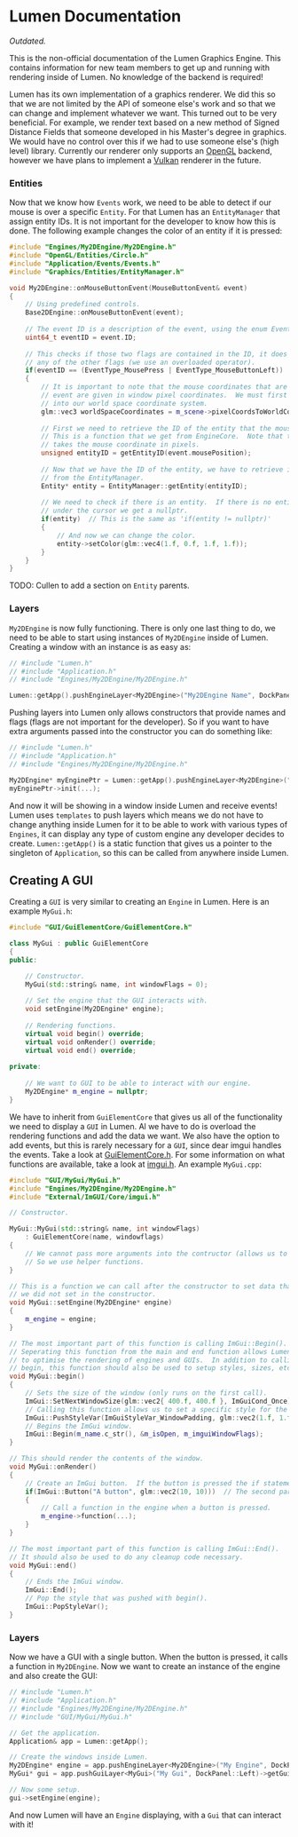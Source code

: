 # Lumen Documentation

*Outdated.*

This is the non-official documentation of the Lumen Graphics Engine.  This contains information for new team members to get up and running with rendering inside of Lumen.  No knowledge of the backend is required!

Lumen has its own implementation of a graphics renderer.  We did this so that we are not limited by the API of someone else's work and so that we can change and implement whatever we want.  This turned out to be very beneficial.  For example, we render text based on a new method of Signed Distance Fields that someone developed in his Master's degree in graphics.  We would have no control over this if we had to use someone else's (high level) library.  Currently our renderer only supports an [OpenGL](https://www.opengl.org/) backend, however we have plans to implement a [Vulkan](https://www.vulkan.org/) renderer in the future.

### Entities

Now that we know how `Events` work, we need to be able to detect if our mouse is over a specific `Entity`.  For that Lumen has an `EntityManager` that assign entity IDs.  It is not important for the developer to know how this is done.  The following example changes the color of an entity if it is pressed:

```C++
#include "Engines/My2DEngine/My2DEngine.h"
#include "OpenGL/Entities/Circle.h"
#include "Application/Events/Events.h"
#include "Graphics/Entities/EntityManager.h"

void My2DEngine::onMouseButtonEvent(MouseButtonEvent& event)
{
    // Using predefined controls.
    Base2DEngine::onMouseButtonEvent(event);
    
    // The event ID is a description of the event, using the enum EventType.
    uint64_t eventID = event.ID;
    
    // This checks if those two flags are contained in the ID, it does NOT check
    // any of the other flags (we use an overloaded operator).
    if(eventID == (EventType_MousePress | EventType_MouseButtonLeft))
    {
        // It is important to note that the mouse coordinates that are passed through the
        // event are given in window pixel coordinates.  We must first convert these coordinates
        // into our world space coordinate system.
        glm::vec3 worldSpaceCoordinates = m_scene->pixelCoordsToWorldCoords(event.mousePosition);
        
        // First we need to retrieve the ID of the entity that the mouse is on.
        // This is a function that we get from EngineCore.  Note that this function 
        // takes the mouse coordinate in pixels.
        unsigned entityID = getEntityID(event.mousePosition);
        
        // Now that we have the ID of the entity, we have to retrieve it
        // from the EntityManager.
        Entity* entity = EntityManager::getEntity(entityID);
        
        // We need to check if there is an entity.  If there is no entity
        // under the cursor we get a nullptr.
        if(entity)  // This is the same as 'if(entity != nullptr)'
        {
            // And now we can change the color.
            entity->setColor(glm::vec4(1.f, 0.f, 1.f, 1.f));    
        }
    }
}
```

TODO: Cullen to add a section on `Entity` parents.

### Layers

`My2DEngine` is now fully functioning.  There is only one last thing to do, we need to be able to start using instances of `My2DEngine` inside of Lumen.  Creating a window with an instance is as easy as:

```C++
// #include "Lumen.h"
// #include "Application.h"
// #include "Engines/My2DEngine/My2DEngine.h"

Lumen::getApp().pushEngineLayer<My2DEngine>("My2DEngine Name", DockPanel::Scene);
```

Pushing layers into Lumen only allows constructors that provide names and flags (flags are not important for the developer).  So if you want to have extra arguments passed into the constructor you can do something like:

```C++
// #include "Lumen.h"
// #include "Application.h"
// #include "Engines/My2DEngine/My2DEngine.h"

My2DEngine* myEnginePtr = Lumen::getApp().pushEngineLayer<My2DEngine>("My2DEngine Name", DockPanel::Scene)->getEngine();
myEnginePtr->init(...);
```

And now it will be showing in a window inside Lumen and receive events!  Lumen uses `templates` to push layers which means we do not have to change anything inside Lumen for it to be able to work with various types of `Engines`, it can display any type of custom engine any developer decides to create.  `Lumen::getApp()` is a static function that gives us a pointer to the singleton of `Application`, so this can be called from anywhere inside Lumen.

## Creating A GUI

Creating a `GUI` is very similar to creating an `Engine` in Lumen.  Here is an example `MyGui.h`:

```C++
#include "GUI/GuiElementCore/GuiElementCore.h"

class MyGui : public GuiElementCore
{
public:

    // Constructor.
    MyGui(std::string& name, int windowFlags = 0);
    
    // Set the engine that the GUI interacts with.
    void setEngine(My2DEngine* engine);
    
    // Rendering functions.
    virtual void begin() override;
    virtual void onRender() override;
    virtual void end() override;
    
private:
    
    // We want to GUI to be able to interact with our engine.
    My2DEngine* m_engine = nullptr;
}
```

We have to inherit from `GuiElementCore` that gives us all of the functionality we need to display a `GUI` in Lumen.  Al we have to do is overload the rendering functions and add the data we want.  We also have the option to add events, but this is rarely necessary for a `GUI`, since dear imgui handles the events.  Take a look at [GuiElementCore.h](https://github.com/Alex-vZyl/Lumen/blob/Main/ElecDev_Graphics_Application/Source/GUI/GuiElementCore/GuiElementCore.h).  For some information on what functions are available, take a look at [imgui.h](https://github.com/ocornut/imgui/blob/master/imgui.h).  An example `MyGui.cpp`:

```C++
#include "GUI/MyGui/MyGui.h"
#include "Engines/My2DEngine/My2DEngine.h"
#include "External/ImGUI/Core/imgui.h"

// Constructor.

MyGui::MyGui(std::string& name, int windowFlags)
    : GuiElementCore(name, windowflags)
{
    // We cannot pass more arguments into the contructor (allows us to push layers with templates).
    // So we use helper functions.
}

// This is a function we can call after the constructor to set data that
// we did not set in the constructor.
void MyGui::setEngine(My2DEngine* engine)
{
    m_engine = engine;
}

// The most important part of this function is calling ImGui::Begin().
// Seperating this function from the main and end function allows Lumen
// to optimise the rendering of engines and GUIs.  In addition to calling
// begin, this function should also be used to setup styles, sizes, etc.
void MyGui::begin()
{
    // Sets the size of the window (only runs on the first call).
    ImGui::SetNextWindowSize(glm::vec2{ 400.f, 400.f }, ImGuiCond_Once);
    // Calling this function allows us to set a specific style for the window.
    ImGui::PushStyleVar(ImGuiStyleVar_WindowPadding, glm::vec2(1.f, 1.f));
    // Begins the ImGui window.
    ImGui::Begin(m_name.c_str(), &m_isOpen, m_imguiWindowFlags);
}

// This should render the contents of the window.
void MyGui::onRender()
{
    // Create an ImGui button.  If the button is pressed the if statement will be entered.
    if(ImGui::Button("A button", glm::vec2(10, 10)))  // The second parameter is the size.
    {
        // Call a function in the engine when a button is pressed.
        m_engine->function(...);
    }
}

// The most important part of this function is calling ImGui::End().
// It should also be used to do any cleanup code necessary.
void MyGui::end()
{
    // Ends the ImGui window.
    ImGui::End();
    // Pop the style that was pushed with begin().
    ImGui::PopStyleVar();
}
```

### Layers

Now we have a GUI with a single button.  When the button is pressed, it calls a function in `My2DEngine`.  Now we want to create an instance of the engine and also create the GUI:

```C++
// #include "Lumen.h"
// #include "Application.h"
// #include "Engines/My2DEngine/My2DEngine.h"
// #include "GUI/MyGui/MyGui.h"

// Get the application.
Application& app = Lumen::getApp();

// Create the windows inside Lumen.
My2DEngine* engine = app.pushEngineLayer<My2DEngine>("My Engine", DockPanel::Scene)->getEngine();
MyGui* gui = app.pushGuiLayer<MyGui>("My Gui", DockPanel::Left)->getGui();

// Now some setup.
gui->setEngine(engine);
```

And now Lumen will have an `Engine` displaying, with a `Gui` that can interact with it!
